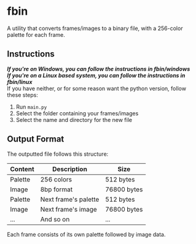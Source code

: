 # fbin

A utility that converts frames/images to a binary file, with a 256-color palette for each frame.

## Instructions
***If you're on Windows, you can follow the instructions in fbin/windows***  
***If you're on a Linux based system, you can follow the instructions in fbin/linux***  
If you have neither, or for some reason want the python version, follow these steps:
1. Run `main.py`
2. Select the folder containing your frames/images
3. Select the name and directory for the new file

## Output Format

The outputted file follows this structure:

| Content | Description | Size |
|---------|-------------|------|
| Palette | 256 colors | 512 bytes |
| Image | 8bp format | 76800 bytes |
| Palette | Next frame's palette | 512 bytes |
| Image | Next frame's image | 76800 bytes |
| ... | And so on | ... |

Each frame consists of its own palette followed by image data.
